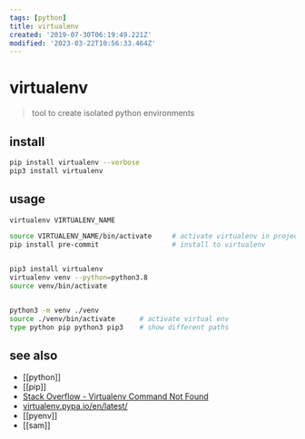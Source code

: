 ```yaml
---
tags: [python]
title: virtualenv
created: '2019-07-30T06:19:49.221Z'
modified: '2023-03-22T10:56:33.464Z'
---
```


# virtualenv

> tool to create isolated python environments

## install

```sh
pip install virtualenv --verbose
pip3 install virtualenv
```

## usage

```sh
virtualenv VIRTUALENV_NAME

source VIRTUALENV_NAME/bin/activate     # activate virtualenv in project
pip install pre-commit                  # install to virtualenv


pip3 install virtualenv
virtualenv venv --python=python3.8
source venv/bin/activate


python3 -m venv ./venv
source ./venv/bin/activate      # activate virtual env
type python pip python3 pip3    # show different paths
```

## see also

- [[python]]
- [[pip]]
- [Stack Overflow - Virtualenv Command Not Found](https://stackoverflow.com/a/36577160)
- [virtualenv.pypa.io/en/latest/](https://virtualenv.pypa.io/en/latest/)
- [[pyenv]]
- [[sam]]
